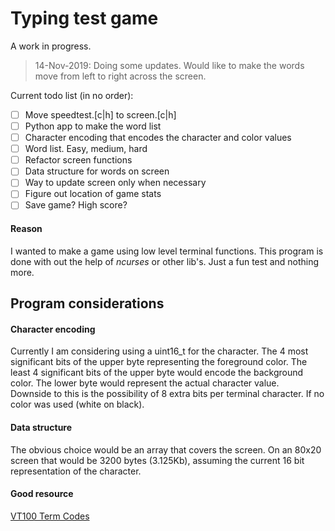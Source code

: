 # Typing test game

A work in progress.
> 14-Nov-2019: Doing some updates. Would like to make the words move from left
to right across the screen. 

Current todo list (in no order):
- [ ] Move speedtest.[c|h] to screen.[c|h]
- [ ] Python app to make the word list 
- [ ] Character encoding that encodes the character and color values
- [ ] Word list. Easy, medium, hard
- [ ] Refactor screen functions
- [ ] Data structure for words on screen
- [ ] Way to update screen only when necessary
- [ ] Figure out location of game stats
- [ ] Save game? High score?

#### Reason
I wanted to make a game using low level terminal functions. This program is done
with out the help of _ncurses_ or other lib's. Just a fun test and nothing more.

## Program considerations

#### Character encoding
Currently I am considering using a uint16\_t for the character. The 4 most 
significant bits of the upper byte representing the foreground color. The
least 4 significant bits of the upper byte would encode the background color. 
The lower byte would represent the actual character value.  
Downside to this is the possibility of 8 extra bits per terminal character. If 
no color was used (white on black).
 
#### Data structure
The obvious choice would be an array that covers the screen. On an 80x20 screen
that would be 3200 bytes (3.125Kb), assuming the current 16 bit representation
of the character. 

#### Good resource
[VT100 Term Codes](https://termsys.demon.co.uk/vtansi.htm)


